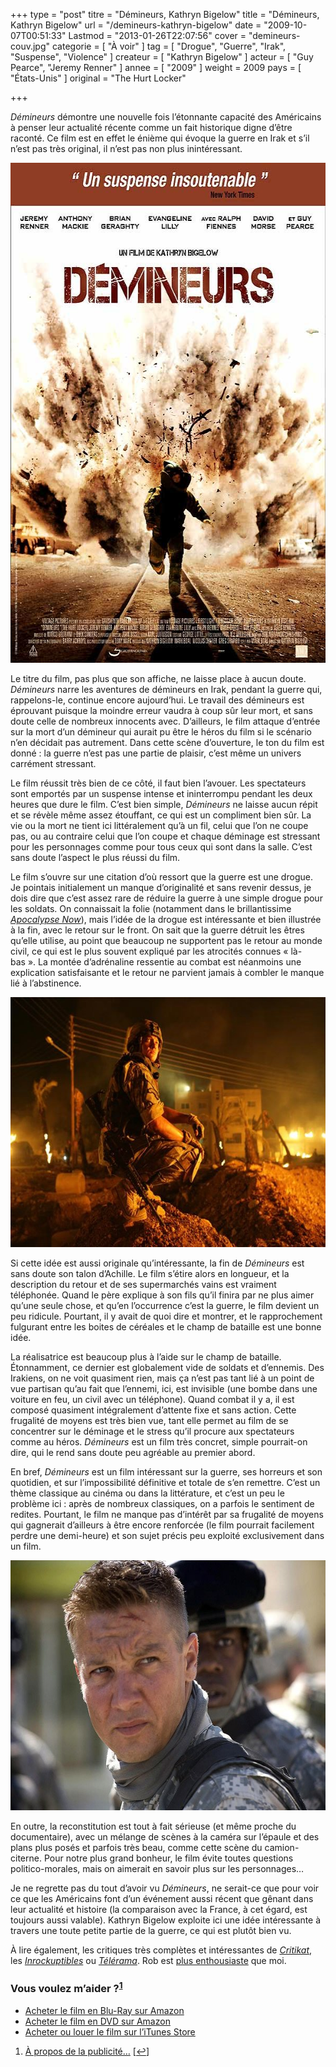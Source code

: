 +++
type = "post"
titre = "Démineurs, Kathryn Bigelow"
title = "Démineurs, Kathryn Bigelow"
url = "/demineurs-kathryn-bigelow"
date = "2009-10-07T00:51:33"
Lastmod = "2013-01-26T22:07:56"
cover = "demineurs-couv.jpg"
categorie = [ "À voir" ]
tag = [ "Drogue", "Guerre", "Irak", "Suspense", "Violence" ]
createur = [ "Kathryn Bigelow" ]
acteur = [ "Guy Pearce", "Jeremy Renner" ]
annee = [ "2009" ]
weight = 2009
pays = [ "États-Unis" ]
original = "The Hurt Locker"

+++

<p><em>Démineurs</em> démontre une nouvelle fois l&rsquo;étonnante capacité des Américains à penser leur actualité récente comme un fait historique digne d&rsquo;être raconté. Ce film est en effet le énième qui évoque la guerre en Irak et s&rsquo;il n&rsquo;est pas très original, il n&rsquo;est pas non plus inintéressant.</p>
<div style="text-align: center;"><a href="http://www.allocine.fr/film/fichefilm_gen_cfilm=123021.html"><img class="aligncenter" src="demineurs-affiches.jpg" border="0" alt="demineurs-affiches.jpg" width="600" height="800" /></a></div>
<p>Le titre du film, pas plus que son affiche, ne laisse place à aucun doute. <em>Démineurs</em> narre les aventures de démineurs en Irak, pendant la guerre qui, rappelons-le, continue encore aujourd&rsquo;hui. Le travail des démineurs est éprouvant puisque la moindre erreur vaudra à coup sûr leur mort, et sans doute celle de nombreux innocents avec. D&rsquo;ailleurs, le film attaque d&rsquo;entrée sur la mort d&rsquo;un démineur qui aurait pu être le héros du film si le scénario n&rsquo;en décidait pas autrement. Dans cette scène d&rsquo;ouverture, le ton du film est donné : la guerre n&rsquo;est pas une partie de plaisir, c&rsquo;est même un univers carrément stressant.</p>
<p>Le film réussit très bien de ce côté, il faut bien l&rsquo;avouer. Les spectateurs sont emportés par un suspense intense et ininterrompu pendant les deux heures que dure le film. C&rsquo;est bien simple, <em>Démineurs</em> ne laisse aucun répit et se révèle même assez étouffant, ce qui est un compliment bien sûr. La vie ou la mort ne tient ici littéralement qu&rsquo;à un fil, celui que l&rsquo;on ne coupe pas, ou au contraire celui que l&rsquo;on coupe et chaque déminage est stressant pour les personnages comme pour tous ceux qui sont dans la salle. C&rsquo;est sans doute l&rsquo;aspect le plus réussi du film.</p>
<p>Le film s&rsquo;ouvre sur une citation d&rsquo;où ressort que la guerre est une drogue. Je pointais initialement un manque d&rsquo;originalité et sans revenir dessus, je dois dire que c&rsquo;est assez rare de réduire la guerre à une simple drogue pour les soldats. On connaissait la folie (notamment dans le brillantissime <em><a href="http://voiretmanger.fr/2012/01/22/apocalypse-now-redux-coppola/" title="Apocalypse Now Redux, Francis Ford Coppola">Apocalypse Now</a></em>), mais l&rsquo;idée de la drogue est intéressante et bien illustrée à la fin, avec le retour sur le front. On sait que la guerre détruit les êtres qu&rsquo;elle utilise, au point que beaucoup ne supportent pas le retour au monde civil, ce qui est le plus souvent expliqué par les atrocités connues &laquo;&nbsp;là-bas&nbsp;&raquo;. La montée d&rsquo;adrénaline ressentie au combat est néanmoins une explication satisfaisante et le retour ne parvient jamais à combler le manque lié à l&rsquo;abstinence.</p>
<div style="text-align: center;"><img class="aligncenter" src="demineurs.jpg" border="0" alt="demineurs.jpg" width="600" height="400" /></div>
<p>Si cette idée est aussi originale qu&rsquo;intéressante, la fin de <em>Démineurs</em> est sans doute son talon d&rsquo;Achille. Le film s&rsquo;étire alors en longueur, et la description du retour et de ses supermarchés vains est vraiment téléphonée. Quand le père explique à son fils qu&rsquo;il finira par ne plus aimer qu&rsquo;une seule chose, et qu&rsquo;en l&rsquo;occurrence c&rsquo;est la guerre, le film devient un peu ridicule. Pourtant, il y avait de quoi dire et montrer, et le rapprochement fulgurant entre les boites de céréales et le champ de bataille est une bonne idée.</p>
<p>La réalisatrice est beaucoup plus à l&rsquo;aide sur le champ de bataille. Étonnamment, ce dernier est globalement vide de soldats et d&rsquo;ennemis. Des Irakiens, on ne voit quasiment rien, mais ça n&rsquo;est pas tant lié à un point de vue partisan qu&rsquo;au fait que l&rsquo;ennemi, ici, est invisible (une bombe dans une voiture en feu, un civil avec un téléphone). Quand combat il y a, il est composé quasiment intégralement d&rsquo;attente fixe et sans action. Cette frugalité de moyens est très bien vue, tant elle permet au film de se concentrer sur le déminage et le stress qu&rsquo;il procure aux spectateurs comme au héros. <em>Démineurs</em> est un film très concret, simple pourrait-on dire, qui le rend sans doute peu agréable au premier abord.</p>
<p>En bref, <em>Démineurs</em> est un film intéressant sur la guerre, ses horreurs et son quotidien, et sur l&rsquo;impossibilité définitive et totale de s&rsquo;en remettre. C&rsquo;est un thème classique au cinéma ou dans la littérature, et c&rsquo;est un peu le problème ici : après de nombreux classiques, on a parfois le sentiment de redites. Pourtant, le film ne manque pas d&rsquo;intérêt par sa frugalité de moyens qui gagnerait d&rsquo;ailleurs à être encore renforcée (le film pourrait facilement perdre une demi-heure) et son sujet précis peu exploité exclusivement dans un film.</p>
<div style="text-align: center;"><img class="aligncenter" src="demineurs-1.jpg" border="0" alt="demineurs-1.jpg" width="600" height="400" /></div>
<p>En outre, la reconstitution est tout à fait sérieuse (et même proche du documentaire), avec un mélange de scènes à la caméra sur l&rsquo;épaule et des plans plus posés et parfois très beau, comme cette scène du camion-citerne. Pour notre plus grand bonheur, le film évite toutes questions politico-morales, mais on aimerait en savoir plus sur les personnages&#8230;</p>
<p>Je ne regrette pas du tout d&rsquo;avoir vu <em>Démineurs</em>, ne serait-ce que pour voir ce que les Américains font d&rsquo;un événement aussi récent que gênant dans leur actualité et histoire (la comparaison avec la France, à cet égard, est toujours aussi valable). Kathryn Bigelow exploite ici une idée intéressante à travers une toute petite partie de la guerre, ce qui est plutôt bien vu.</p>
<p>À lire également, les critiques très complètes et intéressantes de <em><a href="http://www.critikat.com/Demineurs.html">Critikat</a></em>, les <em><a href="http://www.lesinrocks.com/cine/cinema-article/article/demineurs/">Inrockuptibles</a></em> ou <em><a href="http://www.telerama.fr/cinema/films/demineurs,390869,critique.php">Télérama</a></em>. Rob est <a href="http://www.toujoursraison.com/2009/09/demineurs.html">plus enthousiaste</a> que moi.</p>
<div class="amazon">
<h3>Vous voulez m&rsquo;aider ?<sup><a href="#footnote_0_1898" id="identifier_0_1898" class="footnote-link footnote-identifier-link" title="&Agrave; propos de la publicit&eacute;&hellip;">1</a></sup></h3>
<ul>
<li><a href="http://www.amazon.fr/gp/product/B0030CNQTM/ref=as_li_ss_tl?ie=UTF8&tag=leblogdenic07-21&linkCode=as2&camp=1642&creative=19458&creativeASIN=B0030CNQTM">Acheter le film en Blu-Ray sur Amazon</a></li>
<li><a href="http://www.amazon.fr/gp/product/B0030CNQTW/ref=as_li_ss_tl?ie=UTF8&tag=leblogdenic07-21&linkCode=as2&camp=1642&creative=19458&creativeASIN=B0030CNQTW">Acheter le film en DVD sur Amazon</a></li>
<li><a href="http://itunes.apple.com/fr/movie/demineurs-vost/id381891573">Acheter ou louer le film sur l&rsquo;iTunes Store</a></li>
</ul>
</div>
<ol class="footnotes"><li id="footnote_0_1898" class="footnote"><a href="http://voiretmanger.fr/a-propos/publicite/">À propos de la publicité…</a> [<a href="#identifier_0_1898" class="footnote-link footnote-back-link">&#8617;</a>]</li></ol>
